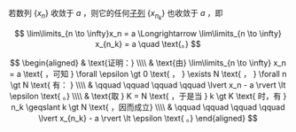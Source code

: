 若数列 $\{x_n\}$ 收敛于 $a$ ，则它的任何[子列](#子列) $\{x_{n_k}\}$ 也收敛于 $a$ ，即

$$
\lim\limits_{n \to \infty}x_n = a \Longrightarrow \lim\limits_{n \to \infty} x_{n_k} = a \quad \text{。}
$$

$$
\begin{aligned}
& \text{证明：} \\\\
& \text{由} \lim\limits_{n \to \infty} x_n = a \text{ ，可知 } \forall \epsilon \gt 0 \text{ ， } \exists N \text{ ， } \forall n \gt N \text{ 有： } \\\\
& \qquad \qquad \qquad \qquad \lvert x_n - a \rvert \lt \epsilon \text{ 。} \\\\
& \text{取 } K = N \text{ ，于是当 } k \gt K \text{ 时，有 } n_k \geqslant k \gt N \text{ ，因而成立} \\\\
& \qquad \qquad \qquad \qquad \lvert x_{n_k} - a \rvert \lt \epsilon \text{ 。}
\end{aligned}
$$

